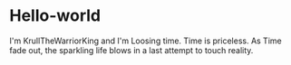 # Hello-world
I'm KrullTheWarriorKing and I'm Loosing time. Time is priceless. As Time fade out, the sparkling life blows in a last attempt to touch reality.
